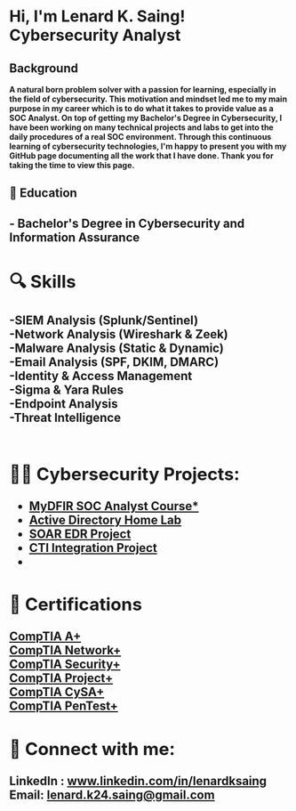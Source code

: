 <h1>Hi, I'm Lenard K. Saing! <br/>Cybersecurity Analyst</a>

<h2> Background </h2>
 <b> A natural born problem solver with a passion for learning, especially in the field of cybersecurity. This motivation and mindset led me to my main purpose in my career which is to do what it takes to provide value as a SOC Analyst. On top of getting my Bachelor's Degree in Cybersecurity, I have been working on many technical projects and labs to get into the daily procedures of a real SOC environment. Through this continuous learning of cybersecurity technologies, I'm happy to present you with my GitHub page documenting all the work that I have done. Thank you for taking the time to view this page.</b>

<h2> 📜 Education <h2>
- <b> Bachelor's Degree in Cybersecurity and Information Assurance <b>

<h2> 🔍 Skills </h2>
-SIEM Analysis (Splunk/Sentinel) <br>
-Network Analysis (Wireshark & Zeek) <br>
-Malware Analysis (Static & Dynamic) <br>
-Email Analysis (SPF, DKIM, DMARC) <br>
-Identity & Access Management <br>
-Sigma & Yara Rules <br>
-Endpoint Analysis <br>
-Threat Intelligence<br>
<br>
  
<h2>👨‍💻 Cybersecurity Projects:</h2>

- <b> <a href="https://github.com/K24Saing/MyDFIR-SOC-Analyst-Course">MyDFIR SOC Analyst Course*</a>
- <b> [Active Directory Home Lab](https://github.com/K24Saing/Active-Directory-Home-Project) </b><br>
- <b> [SOAR EDR Project](https://github.com/K24Saing/SOAR-EDR-Project) </b><br>
- <b> [CTI Integration Project](https://github.com/K24Saing/CTI-Integration-Project) </b><br>
- <b> 

<h2>👔 Certifications </h2>
<a href="https://github.com/K24Saing/Certifications/blob/main/CompTIA%20A%2B%20ce%20certificate.pdf">CompTIA A+</a><br>
<a href="https://github.com/K24Saing/Certifications/blob/main/CompTIA%20Network%2B%20ce%20certificate%20(1).pdf">CompTIA Network+</a><br>
<a href="https://github.com/K24Saing/Certifications/blob/main/CompTIA%20Security%2B%20ce%20certificate.pdf">CompTIA Security+</a><br>
<a href="https://github.com/K24Saing/Certifications/blob/main/CompTIA%20Project%2B%20certificate.pdf">CompTIA Project+</a><br>
<a href="https://github.com/K24Saing/Certifications/blob/main/CompTIA%20CySA%2B%20ce%20certificate.pdf">CompTIA CySA+</a><br>
<a href="https://github.com/K24Saing/Certifications/blob/main/CompTIA%20PenTest%2B%20ce%20certificate.pdf">CompTIA PenTest+</a>

<h2> 🤳 Connect with me:</h2>

LinkedIn : www.linkedin.com/in/lenardksaing <br>
Email: lenard.k24.saing@gmail.com

<!--
**joshmadakor1/joshmadakor1** is a ✨ _special_ ✨ repository because its `README.md` (this file) appears on your GitHub profile.

Here are some ideas to get you started:

- 🔭 I’m currently working on ...
- 🌱 I’m currently learning ...
- 👯 I’m looking to collaborate on ...
- 🤔 I’m looking for help with ...
- 💬 Ask me about ...
- 📫 How to reach me: ...
- 😄 Pronouns: ...
- ⚡ Fun fact: ...
-->
